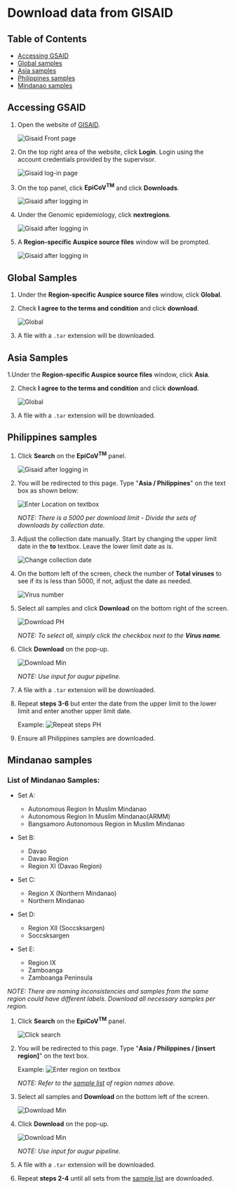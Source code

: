 # Download data from GISAID


## Table of Contents
* [Accessing GSAID](#accessing-gsaid)
* [Global samples](#global-samples)
* [Asia samples](#asia-samples)
* [Philippines samples](#philippines-samples)
* [Mindanao samples](#mindanao-samples)


## Accessing GSAID

1. Open the website of [GISAID](https://www.gisaid.org/).

   ![Gisaid Front page](images/gisaid-01.png)

2. On the top right area of the website, click **Login**. Login using the account credentials provided by the supervisor.

   ![Gisaid log-in page](images/gisaid-02.png)

3. On the top panel, click **EpiCoV<sup>TM</sup>** and click **Downloads**.

   ![Gisaid after logging in](images/gisaid-03.png)

4. Under the Genomic epidemiology, click **nextregions**.

   ![Gisaid after logging in](images/gisaid-04.png)

5. A **Region-specific Auspice source files** window will be prompted.

   ![Gisaid after logging in](images/gisaid-05.png)


## Global Samples

1. Under the **Region-specific Auspice source files** window, click **Global**.

2. Check **I agree to the terms and condition** and click **download**.

   ![Global](images/global-01.png)

3. A file with a `.tar` extension will be downloaded.


## Asia Samples

1.Under the **Region-specific Auspice source files** window, click **Asia**.

2. Check **I agree to the terms and condition** and click **download**.

   ![Global](images/asia-01.png)

3. A file with a `.tar` extension will be downloaded.


## Philippines samples

1. Click **Search** on the **EpiCoV<sup>TM</sup>** panel. 

    ![Gisaid after logging in](images/gisaid-03.png)

2. You will be redirected to this page. Type "**Asia / Philippines**" on the text box as shown below:

   ![Enter Location on textbox](images/gisaid-ph-02.png)

   _NOTE: There is a 5000 per download limit - Divide the sets of downloads by collection date._

3. Adjust the collection date manually. Start by changing the upper limit date in the **to** textbox. Leave the lower limit date as is.

   ![Change collection date](images/gisaid-ph-03.png)

4. On the bottom left of the screen, check the number of **Total viruses** to see if its is less than 5000, if not, adjust the date as needed.

   ![Virus number](images/gisaid-ph-04.png)

5. Select all samples and click **Download** on the bottom right of the screen.

   ![Download PH](images/gisaid-ph-03.png)

   _NOTE: To select all, simply click the checkbox next to the **Virus name**._

6. Click **Download** on the pop-up.

   ![Download Min](images/gisaid-ph-05.png)
   
   _NOTE: Use input for augur pipeline._
   
7. A file with a `.tar` extension will be downloaded.

8. Repeat **steps 3-6** but enter the date from the upper limit to the lower limit and enter another upper limit date.
   
   Example:
   ![Repeat steps PH](images/gisaid-ph-06.png)
   
9. Ensure all Philippines samples are downloaded.

## Mindanao samples

### List of Mindanao Samples:

* Set A:
    * Autonomous Region In Muslim Mindanao
    * Autonomous Region In Muslim Mindanao(ARMM)
    * Bangsamoro Autonomous Region in Muslim Mindanao

* Set B:
    * Davao
    * Davao Region
    * Region XI (Davao Region)

* Set C:
    * Region X (Northern Mindanao)
    * Northern Mindanao
    
* Set D:
    * Region XII (Soccsksargen)
    * Soccsksargen

* Set E:
    * Region IX
    * Zamboanga
    * Zamboanga Peninsula
    
_NOTE: There are naming inconsistencies and samples from the same region could have different labels. Download all necessary samples per region._

1. Click **Search** on the **EpiCoV<sup>TM</sup>** panel. 

    ![Click search](images/gisaid-03.png)

2. You will be redirected to this page. Type "**Asia / Philippines / [insert region]**" on the text box.

   Example:
   ![Enter region on textbox](images/gisaid-min-01.png)
   
   _NOTE: Refer to the [sample list](#list-of-mindanao-samples) of region names above._
   
3. Select all samples and **Download** on the bottom left of the screen.

   ![Download Min](images/gisaid-min-02.png)
   
4. Click **Download** on the pop-up.

   ![Download Min](images/gisaid-ph-05.png)
   
   _NOTE: Use input for augur pipeline._

5. A file with a `.tar` extension will be downloaded.

6. Repeat **steps 2-4** until all sets from the [sample list](#list-of-mindanao-samples) are downloaded.
